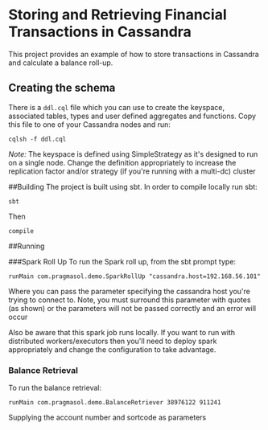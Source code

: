 # Storing and Retrieving Financial Transactions in Cassandra

This project provides an example of how to store transactions in Cassandra
and calculate a balance roll-up.

## Creating the schema
There is a `ddl.cql` file which you can use to create the keyspace, associated tables, types and user defined aggregates 
and functions. Copy this file to one of your Cassandra nodes and run:

    cqlsh -f ddl.cql
    
*Note:* The keyspace is defined using SimpleStrategy as it's designed to run on a single node. 
Change the definition appropriately to increase the replication factor and/or strategy (if you're running with a multi-dc)
cluster


##Building
The project is built using sbt. In order to compile locally run sbt:

    sbt
    
Then

    compile
    
##Running

###Spark Roll Up
To run the Spark roll up, from the sbt prompt type:

    runMain com.pragmasol.demo.SparkRollUp "cassandra.host=192.168.56.101"
    
Where you can pass the parameter specifying the cassandra host you're trying to connect to.
Note, you must surround this parameter with quotes (as shown) or the parameters will not be passed correctly and an error will occur

Also be aware that this spark job runs locally. If you want to run with distributed workers/executors then you'll
need to deploy spark appropriately and change the configuration to take advantage.


### Balance Retrieval
To run the balance retrieval:

    runMain com.pragmasol.demo.BalanceRetriever 38976122 911241
    
Supplying the account number and sortcode as parameters


